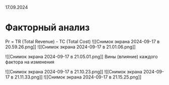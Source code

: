 17.09.2024

# Факторный анализ

Pr = TR (Total Revenue) - TC (Total Cost)
![[Снимок экрана 2024-09-17 в 20.59.26.png]]
![[Снимок экрана 2024-09-17 в 21.01.06.png]]

![[Снимок экрана 2024-09-17 в 21.05.01.png]]
Вины (влияние) каждого фактора на изменения

![[Снимок экрана 2024-09-17 в 21.10.23.png]]
![[Снимок экрана 2024-09-17 в 21.11.33.png]]
	![[Снимок экрана 2024-09-17 в 21.15.25.png]]